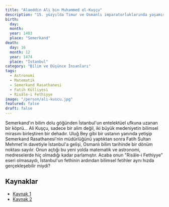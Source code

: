 ```yaml
---
title: "Alaeddin Ali bin Muhammed el-Kuşçu"
description: "15. yüzyılda Timur ve Osmanlı imparatorluklarında yaşamış, gökbilimci, matematikçi ve kelam alimi."
birth:
  day:
  month:
  year: 1403
  place: "Semerkand"
death:
  day: 16
  month: 12
  year: 1474
  place: "İstanbul"
category: "Bilim ve Düşünce İnsanları"
tags:
  - Astronomi
  - Matematik
  - Semerkand Rasathanesi
  - Fatih Külliyesi
  - Risâle-i Fethiyye
image: "/person/ali-kuscu.jpg"
featured: false
draft: false
---
```


Semerkand'ın bilim dolu göğünden İstanbul'un entelektüel ufkuna uzanan bir köprü... Ali Kuşçu, sadece bir alim değil, iki büyük medeniyetin bilimsel mirasını birleştiren bir dehadır. Uluğ Bey gibi bir ustanın yanında yetişip Semerkand Rasathanesi'nin müdürlüğünü yaptıktan sonra Fatih Sultan Mehmet'in davetiyle İstanbul'a gelişi, Osmanlı bilim tarihinde bir dönüm noktası sayılır. Onun açtığı bu yeni yolda matematik ve astronomi, medreselerde hiç olmadığı kadar parlamıştır. Acaba onun "Risâle-i Fethiyye" eseri olmasaydı, İstanbul'un fethinin ardından bilimsel fetihler aynı hızda gerçekleşebilir miydi?

## Kaynaklar

- [Kaynak 1](https://tr.wikipedia.org/wiki/Ali_Ku%C5%9F%C3%A7u)
- [Kaynak 2](https://islamansiklopedisi.org.tr/ali-kuscu)
